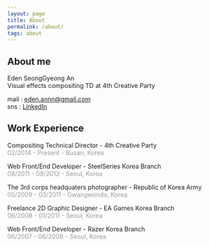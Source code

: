 ```yaml
---
layout: page
title: About
permalink: /about/
tags: about
---
```


## About me
Eden SeongGyeong An<br />
Visual effects compositing TD at 4th Creative Party

mail : eden.annn@gmail.com<br />
sns : [LinkedIn](https://www.linkedin.com/in/edenan/)

## Work Experience
Compositing Technical Director - 4th Creative Party<br />
<span style="color:#999">02/2014 - Present - Busan, Korea</span>

Web Front/End Developer - SteelSeries Korea Branch<br />
<span style="color:#999">08/2011 - 09/2012 - Seoul, Korea</span>

The 3rd corps headquaters photographer - Republic of Korea Army<br />
<span style="color:#999">05/2009 - 03/2011 - Gwangwondo, Korea</span>

Freelance 2D Graphic Designer - EA Games Korea Branch<br />
<span style="color:#999">06/2008 - 01/2011 - Seoul, Korea</span>

Web Front/End Developer - Razer Korea Branch<br />
<span style="color:#999">06/2007 - 06/2008 - Seoul, Korea</span>
